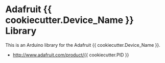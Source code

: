 # Adafruit {{ cookiecutter.Device_Name }} Library

This is an Arduino library for the Adafruit {{ cookiecutter.Device_Name }}.

* http://www.adafruit.com/product/{{ cookiecutter.PID }}